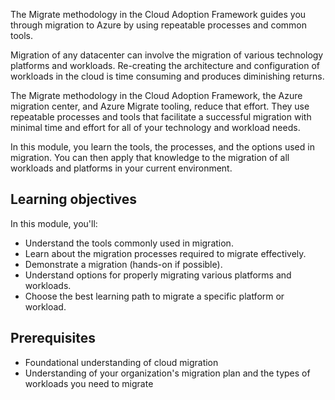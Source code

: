 The Migrate methodology in the Cloud Adoption Framework guides you through migration to Azure by using repeatable processes and common tools.

Migration of any datacenter can involve the migration of various technology platforms and workloads. Re-creating the architecture and configuration of workloads in the cloud is time consuming and produces diminishing returns.

The Migrate methodology in the Cloud Adoption Framework, the Azure migration center, and Azure Migrate tooling, reduce that effort. They use repeatable processes and tools that facilitate a successful migration with minimal time and effort for all of your technology and workload needs.

In this module, you learn the tools, the processes, and the options used in migration. You can then apply that knowledge to the migration of all workloads and platforms in your current environment.

## Learning objectives

In this module, you'll:

- Understand the tools commonly used in migration.
- Learn about the migration processes required to migrate effectively.
- Demonstrate a migration (hands-on if possible).
- Understand options for properly migrating various platforms and workloads.
- Choose the best learning path to migrate a specific platform or workload.

## Prerequisites

- Foundational understanding of cloud migration
- Understanding of your organization's migration plan and the types of workloads you need to migrate
